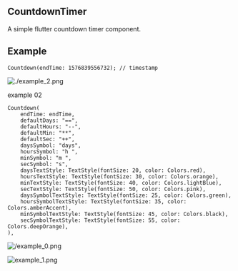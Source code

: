 ## CountdownTimer
A simple flutter countdown timer component.
## Example
```
Countdown(endTime: 1576839556732); // timestamp
```
![./example_2.png](https://github.com/wuweijian1997/FlutterCountdownTimer/blob/master/example_2.jpg)

example 02
```
Countdown(
    endTime: endTime,
    defaultDays: "==",
    defaultHours: "--",
    defaultMin: "**",
    defaultSec: "++",
    daysSymbol: "days",
    hoursSymbol: "h ",
    minSymbol: "m ",
    secSymbol: "s",
    daysTextStyle: TextStyle(fontSize: 20, color: Colors.red),
    hoursTextStyle: TextStyle(fontSize: 30, color: Colors.orange),
    minTextStyle: TextStyle(fontSize: 40, color: Colors.lightBlue),
    secTextStyle: TextStyle(fontSize: 50, color: Colors.pink),
    daysSymbolTextStyle: TextStyle(fontSize: 25, color: Colors.green),
    hoursSymbolTextStyle: TextStyle(fontSize: 35, color: Colors.amberAccent),
    minSymbolTextStyle: TextStyle(fontSize: 45, color: Colors.black),
    secSymbolTextStyle: TextStyle(fontSize: 55, color: Colors.deepOrange),
),
```
![/example_0.png](https://github.com/wuweijian1997/FlutterCountdownTimer/blob/master/example_0.jpg)

![example_1.png](https://github.com/wuweijian1997/FlutterCountdownTimer/blob/master/example_1.jpg)

